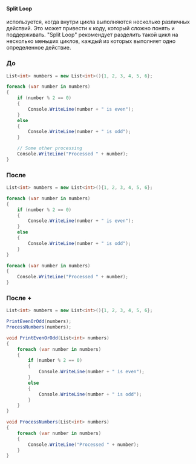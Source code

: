 #### Split Loop
используется, когда внутри цикла выполняются несколько различных действий. Это может привести к коду, который сложно понять и поддерживать. "Split Loop" рекомендует разделить такой цикл на несколько меньших циклов, каждый из которых выполняет одно определенное действие.

### До
```cs
List<int> numbers = new List<int>(){1, 2, 3, 4, 5, 6};

foreach (var number in numbers)
{
    if (number % 2 == 0)
    {
        Console.WriteLine(number + " is even");
    }
    else
    {
        Console.WriteLine(number + " is odd");
    }

    // Some other processing
    Console.WriteLine("Processed " + number);
}
```

### После
```cs
List<int> numbers = new List<int>(){1, 2, 3, 4, 5, 6};

foreach (var number in numbers)
{
    if (number % 2 == 0)
    {
        Console.WriteLine(number + " is even");
    }
    else
    {
        Console.WriteLine(number + " is odd");
    }
}

foreach (var number in numbers)
{
    Console.WriteLine("Processed " + number);
}
```

### После +
```cs
List<int> numbers = new List<int>(){1, 2, 3, 4, 5, 6};

PrintEvenOrOdd(numbers);
ProcessNumbers(numbers);

void PrintEvenOrOdd(List<int> numbers)
{
    foreach (var number in numbers)
    {
        if (number % 2 == 0)
        {
            Console.WriteLine(number + " is even");
        }
        else
        {
            Console.WriteLine(number + " is odd");
        }
    }
}

void ProcessNumbers(List<int> numbers)
{
    foreach (var number in numbers)
    {
        Console.WriteLine("Processed " + number);
    }
}
```
